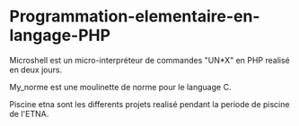 # Programmation-elementaire-en-langage-PHP

Microshell est un micro-interpréteur de commandes "UN*X" en PHP realisé en deux jours.

My_norme est une moulinette de norme pour le language C.

Piscine etna sont les differents projets realisé pendant la periode de piscine de l'ETNA.
